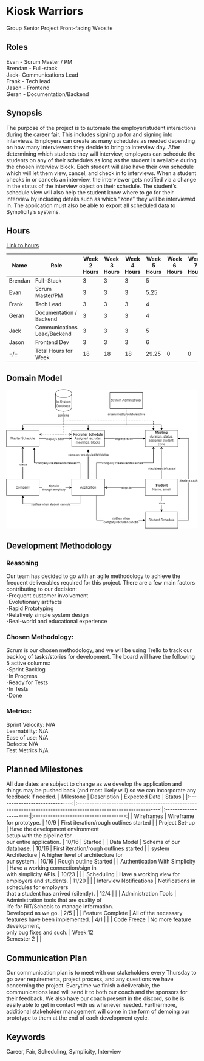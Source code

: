 # Kiosk Warriors
Group Senior Project Front-facing Website


## Roles
Evan - Scrum Master / PM<br>
Brendan - Full-stack<br>
Jack- Communications Lead<br>
Frank - Tech lead<br>
Jason - Frontend<br>
Geran - Documentation/Backend<br>

## Synopsis
The purpose of the project is to automate the employer/student interactions during the career fair. This includes signing up for and signing into interviews. Employers can create as many schedules as needed depending on how many interviewers they decide to bring to interview day.  After determining which students they will interview, employers can schedule the students on any of their schedules as long as the student is available during the chosen interview block. Each student will also have their own schedule which will let them view, cancel, and check in to interviews. When a student checks in or cancels an interview, the interviewer gets notified via a change in the status of the interview object on their schedule. The student’s schedule view will also help the student know where to go for their interview by including details such as which “zone” they will be interviewed in. The application must also be able to export all scheduled data to Symplicity’s systems. 

## Hours
[Link to hours](https://docs.google.com/spreadsheets/d/1xAHLvo-fBwB6ZvhZdQ5gmMZXveX7XbWQiBJ8mm3cors/edit?usp=sharing)

| Name                 | Role                        | Week 2 Hours | Week 3 Hours | Week 4 Hours | Week 5 Hours | Week 6 Hours | Week 7 Hours | Week 8 Hours | Week 9 Hours | Week 10 Hours | Week 11 Hours | Week 12 Hours | Week 13 Hours | Week 14 Hours | Week 15 Hours |
| -------------------- | --------------------------- | ------------ | ------------ | ------------ | ------------ | ------------ | ------------ | ------------ | ------------ | ------------- | ------------- | ------------- | ------------- | ------------- | ------------- |
| Brendan              | Full-Stack                  | 3            | 3            | 3            | 5            |              |              |              |              |               |               |               |               |               |               |
| Evan                 | Scrum Master/PM             | 3            | 3            | 3            | 5.25         |              |              |              |              |               |               |               |               |               |               |
| Frank                | Tech Lead                   | 3            | 3            | 3            | 4            |              |              |              |              |               |               |               |               |               |               |
| Geran                | Documentation / Backend     | 3            | 3            | 3            | 4            |              |              |              |              |               |               |               |               |               |               |
| Jack                 | Communications Lead/Backend | 3            | 3            | 3            | 5            |              |              |              |              |               |               |               |               |               |               |
| Jason                | Frontend Dev                | 3            | 3            | 3            | 6            |              |              |              |              |               |               |               |               |               |               |
| =/=                  | Total Hours for Week        | 18           | 18           | 18           | 29.25        | 0            | 0            | 0            | 0            | 0             | 0             | 0             | 0             | 0             | 0             |

## Domain Model
![Domain Model](domain_model.png)

## Development Methodology
### Reasoning
Our team has decided to go with an agile methodology to achieve the frequent deliverables required for this project. There are a few main factors contributing to our decision: <br>
-Frequent customer involvement<br>
-Evolutionary artifacts<br>
-Rapid Prototyping<br>
-Relatively simple system design<br>
-Real-world and educational experience<br>
### Chosen Methodology:
Scrum is our chosen methodology, and we will be using Trello to track our backlog of tasks/stories for development. The board will have the following 5 active columns: <br>
-Sprint Backlog<br>
-In Progress<br>
-Ready for Tests<br>
-In Tests<br>
-Done<br>

### Metrics:
Sprint Velocity: N/A <br>
Learnability: N/A<br>
Ease of use: N/A<br>
Defects: N/A<br>
Test Metrics:N/A<be>

## Planned Milestones
All due dates are subject to change as we develop the application and things may be pushed back (and most likely will) so we can incorporate any feedback if needed.
|            Milestone           |                                                    Description                                                   |      Expected Date     |                 Status                 |
|:------------------------------:|:----------------------------------------------------------------------------------------------------------------:|:----------------------:|:--------------------------------------:|
| Wireframes                     | Wireframe for prototype.                                                                                         |          10/9          | First iteration/rough outlines started |
| Project Set-up                 | Have the development environment <br>setup with the pipeline for <br>our entire application.                     |          10/16         | Started                                |
| Data Model                     | Schema of our database.                                                                                          |          10/16         | First iteration/rough outlines started |
| system Architecture            | A higher level of architecture for <br>our system.                                                               |          10/16         | Rough outline Started                  |
| Authentication With Simplicity | Have a working connection/sign in <br>with simplicity APIs.                                                      |          10/23         |                                        |
| Scheduling                     | Have a working view for employers and students.                                                                  |          11/20         |                                        |
| Interview Notifications        | Notifications in schedules for employers <br>that a student has arrived (silently).                              |          12/4          |                                        |
| Administration Tools           | Administration tools that are quality of <br>life for RIT/Schools to manage information. <br>Developed as we go. |           2/5          |                                        |
| Feature Complete               | All of the necessary features have been implemented.                                                             |           4/1          |                                        |
| Code Freeze                    | No more feature development, <br>only bug fixes and such.                                                        | Week 12 <br>Semester 2 |                                        |


## Communication Plan
Our communication plan is to meet with our stakeholders every Thursday to go over requirements, project process, and any questions we have concerning the project. Everytime we finish a deliverable, the communications lead will send it to both our coach and the sponsors for their feedback. We also have our coach present in the discord, so he is easily able to get in contact with us whenever needed. Furthermore, additional stakeholder management will come in the form of demoing our prototype to them at the end of each development cycle.

## Keywords
Career, Fair, Scheduling, Symplicity, Interview
